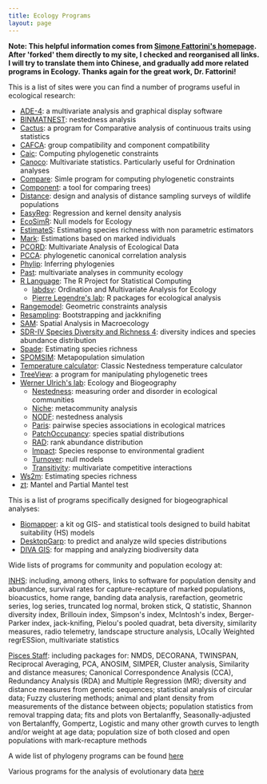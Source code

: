 ```yaml
---
title: Ecology Programs
layout: page
---
```


**Note: This helpful information comes from [Simone Fattorini's homepage](https://sites.google.com/site/fattorinitenebrionidae/). After 'forked' them directly to my site, I checked and reorganised all links. I will try to translate them into Chinese, and gradually add more related programs in Ecology. Thanks again for the great work, Dr. Fattorini!** 

This is a list of sites were you can find a number of programs useful in
ecological research:

-   [ADE-4](http://pbil.univ-lyon1.fr/JTHome/ref/ADE-4-Web.html): a multivariate analysis and graphical display software
-   [BINMATNEST](http://www.eeza.csic.es/eeza/personales/rgirones.aspx): nestedness analysis
-   [Cactus](http://www.schwilk.org/pricklysoft.org/software/cactus.html): a program for Comparative analysis of continuous traits using statistics
-   [CAFCA](http://www.mzandee.net/~zandee/cafca/): group compatibility and component compatibility
-   [Caic](http://www.bio.ic.ac.uk/evolve/software/caic/): Computing phylogenetic constraints
-   [Canoco](http://www.microcomputerpower.com/): Multivariate statistics. Particularly useful for Ordnination analyses
-   [Compare](http://www.indiana.edu/~martinsl/compare/): Simle program for computing phylogenetic constraints
-   [Component](http://taxonomy.zoology.gla.ac.uk/rod/cpw.html): a tool for comparing trees)
-   [Distance](http://www.ruwpa.st-and.ac.uk/distance/): design and analysis of distance sampling surveys of wildlife populations
-   [EasyReg](http://econ.la.psu.edu/~hbierens/EASYREG.HTM): Regression and kernel density analysis
-   [EcoSimR](http://www.uvm.edu/~ngotelli/EcoSim/EcoSim.html): Null models for Ecology
-   [EstimateS](http://viceroy.eeb.uconn.edu/EstimateS): Estimating species richness with non parametric estimators
-   [Mark](http://www.cnr.colostate.edu/~gwhite/mark/mark.htm): Estimations based on marked individuals
-   [PCORD](http://home.centurytel.net/~mjm/): Multivariate Analysis of Ecological Data
-   [PCCA](http://anolis.oeb.harvard.edu/~liam/programs/): phylogenetic canonical correlation analysis
-   [Phylip](http://evolution.genetics.washington.edu/phylip.html): Inferring phylogenies
-   [Past](http://folk.uio.no/ohammer/past/): multivariate analyses in community ecology
-   [R Language](http://www.r-project.org): The R Project for Statistical Computing
	-	[labdsv](http://cran.r-project.org/web/packages/labdsv/): Ordination and Multivariate Analysis for Ecology  
	-	[Pierre Legendre's lab](http://adn.biol.umontreal.ca/~numericalecology/Rcode/): R packages for ecological analysis
-   [Rangemodel](http://viceroy.eeb.uconn.edu/RangeModel): Geometric constraints analysis
-   [Resampling](http://www.uvm.edu/~dhowell/StatPages/Resampling/Resampling.html): Bootstrapping and jackknifing
-   [SAM](http://www.ecoevol.ufg.br/sam/): Spatial Analysis in Macroecology
-   [SDR-IV Species Diversity and Richness 4](http://www.pisces-conservation.com/sdrhelp/index.html?betadivind.htm): diversity indices and     species abundance distribution
-   [Spade](http://chao.stat.nthu.edu.tw/blog/software-download/spade/): Estimating species richness
-   [SPOMSIM](http://www.helsinki.fi/bioscience/consplan/software/SPOMSIM.html): Metapopulation simulation
-   [Temperature calculator](http://www.aics-research.com/nestedness/tempcalc.html): Classic Nestedness temperature calculator
-   [TreeView](http://taxonomy.zoology.gla.ac.uk/rod/treeview.html): a program for manipulating phylogenetic trees
-   [Werner Ulrich's lab](http://www.keib.umk.pl/?lang=en): Ecology and Biogeography
	-   [Nestedness](http://www.keib.umk.pl/nestedness/): measuring order and disorder in ecological communities
	-   [Niche](http://www.keib.umk.pl/niche/): metacommunity analysis
	-   [NODF](http://www.keib.umk.pl/nodf/): nestedness analysis
	-   [Paris](http://www.keib.umk.pl/pairs/): pairwise species associations in ecological matrices
	-   [PatchOccupancy](http://www.keib.umk.pl/drugorzedne-oprogramowanie/): species spatial distributions
	-   [RAD](http://www.keib.umk.pl/rad/): rank abundance distribution
	-   [Impact](http://www.keib.umk.pl/impact/): Species response to environmental gradient
	-   [Turnover](http://www.keib.umk.pl/turnover/): null models
	-   [Transitivity](http://www.keib.umk.pl/turnover/transitivity/): multivariate competitive interactions 
-   [Ws2m](http://eebweb.arizona.edu/diversity/): Estimating species richness
-   [zt](http://bioinformatics.psb.ugent.be/webtools/zt/): Mantel and Partial Mantel test

This is a list of programs specifically designed for biogeographical
analyses:

-   [Biomapper](http://www2.unil.ch/biomapper/index.html): a kit og GIS- and statistical tools designed to build
    habitat suitability (HS) models
-   [DesktopGarp](http://www.nhm.ku.edu/desktopgarp/index.html): to predict and analyze wild species distributions
-   [DIVA GIS](http://www.diva-gis.org/): for mapping and analyzing biodiversity data

Wide lists of programs for community and population ecology at:

[INHS](http://nhsbig.inhs.uiuc.edu/wes/soft_text.html): including,
among others, links to software for population density and abundance,
survival rates for capture-recapture of marked populations, bioacustics,
home range, banding data analysis, rarefaction, geometric series, log
series, truncated log normal, broken stick, Q statistic, Shannon
diversity index, Brillouin index, Simpson's index, McIntosh's index,
Berger-Parker index, jack-knifing, Pielou's pooled quadrat, beta
diversity, similarity measures, radio telemetry, landscape structure
analysis, LOcally Weighted regrESSion, multivariate statistics

[Pisces Staff](http://www.pisces-conservation.com/): including
packages for: NMDS, DECORANA, TWINSPAN, Reciprocal Averaging, PCA,
ANOSIM, SIMPER, Cluster analysis, Similarity and distance measures;
Canonical Correspondence Analysis (CCA), Redundancy Analysis (RDA) and Multiple Regression (MR); diversity and distance measures from genetic
sequences; statistical analysis of circular data; Fuzzy clustering
methods; animal and plant density from measurements of the distance
between objects; population statistics from removal trapping data; fits
and plots von Bertalanffy, Seasonally-adjusted von Bertalanffy,
Gompertz, Logistic and many other growth curves to length and/or weight
at age data; population size of both closed and open populations with
mark-recapture methods

A wide list of phylogeny programs can be found [here](http://evolution.genetics.washington.edu/phylip/software.html)

Various programs for the analysis of evolutionary data [here](http://anolis.oeb.harvard.edu/~liam/programs/)

